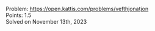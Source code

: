 Problem: https://open.kattis.com/problems/vefthjonatjon <br>
Points: 1.5 <br>
Solved on November 13th, 2023 <br>


